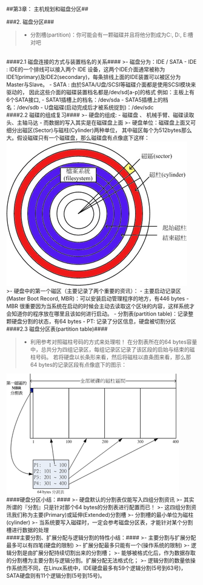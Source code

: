 ##第3章： 主机规划和磁盘分区##

###2. 磁盘分区###

>- 分割槽(partition)：你可能会有一颗磁碟并且将他分割成为C:, D:, E:槽对吧

<br/>
####2.1 磁盘连接的方式与装置档名的关系####
>- 磁盘分为：IDE / SATA
    - IDE :  IDE的一个排线可以接入两个 IDE 设备，这两个IDE介面通常被称为IDE1(primary)及IDE2(secondary)，每条排线上面的IDE装置可以被区分为Master与Slave。
    - SATA : 由於SATA/U盘/SCSI等磁碟介面都是使用SCSI模块来驱动的， 因此这些介面的磁碟装置档名都是/dev/sd[a-p]的格式 例如：主板上有6个SATA接口,
    	- SATA1插槽上的档名：/dev/sda
		- SATA5插槽上的档名：/dev/sdb
		- U盘磁碟(启动完成后才被系统捉到)：/dev/sdc

<br/>
####2.2 磁碟的组成复习####
>- 硬盘的组成:
	- 磁碟盘 、 机械手臂、磁碟读取头、主轴马达
	- 而数据的写入其实是在磁碟盘上面
>- 硬盘单位：磁碟盘上面又可细分出磁区(Sector)与磁柱(Cylinder)两种单位， 其中磁区每个为512bytes那么大。假设磁碟只有一个磁碟盘，那么磁碟盘有点像底下这样：

<img src="images/1.4.2.2.jpg" />

<br/>
>- 硬盘中的第一个磁区（主要记录了两个重要的资讯）：
	- 主要启动记录区(Master Boot Record, MBR)：可以安装启动管理程序的地方，有446 bytes
		- MBR 很重要因为当系统在启动的时候会主动去读取这个区块的内容，这样系统才会知道你的程序放在哪里且该如何进行启动。
	- 分割表(partition table)：记录整颗硬盘分割的状态，有64 bytes
		- PT: 记录了分区信息，硬盘被切割分区

<br/>
####2.3 磁盘分区表(partition table)####

>- 利用参考对照磁柱号码的方式来处理啦！ 在分割表所在的64 bytes容量中，总共分为四组记录区，每组记录区记录了该区段的启始与结束的磁柱号码。 若将硬盘以长条形来看，然后将磁柱以直条图来看，那么那64 bytes的记录区段有点像底下的图示：

<img src="images/1.4.2.3.png" />

<br/>
####硬盘分区小结：####
>- 硬盘默认的分割表仅能写入四组分割资讯
>- 其实所谓的『分割』只是针对那个64 bytes的分割表进行配置而已！
>- 这四组分割资讯我们称为主要(Primary)或延伸(Extended)分割槽
>- 分割槽的最小单位为磁柱(cylinder)
>- 当系统要写入磁碟时，一定会参考磁盘分区表，才能针对某个分割槽进行数据的处理

<br/>
####主要分割、扩展分配与逻辑分割的特性小结：####
>- 主要分割与扩展分配最多可以有四笔(硬盘的限制)
>- 扩展分配最多只能有一个(操作系统的限制)
>- 逻辑分割是由扩展分配持续切割出来的分割槽；
>- 能够被格式化后，作为数据存取的分割槽为主要分割与逻辑分割。扩展分配无法格式化；
>- 逻辑分割的数量依操作系统而不同，在Linux系统中，IDE硬盘最多有59个逻辑分割(5号到63号)， SATA硬盘则有11个逻辑分割(5号到15号)。
